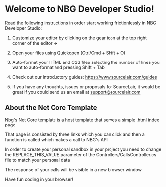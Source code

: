 # Welcome to NBG Developer Studio!

Read the following instructions in order start working frictionlessly in NBG Developer Studio:

1. Customize your editor by clicking on the gear icon at the top right corner of the editor ->

2. Open your files using Quickopen (Ctrl/Cmd + Shift + O)

3. Auto-format your HTML and CSS files selecting the number of lines you want to auto-format and pressing Shift + Tab

4. Check out our introductory guides: https://www.sourcelair.com/guides

5. If you have any thoughts, issues or proposals for SourceLair, it would be great if you could send us an email at support@sourcelair.com

## About the Net Core Template

Nbg's Net Core template is a host template that serves a simple .html index page

That page is consisted by three links which you can click and then a function is called which makes a call to NBG's API

In order to create your personal sandbox in your project you need to change the REPLACE_THIS_VALUE parameter of the Controllers/CallsController.cs file to match your personal data

The response of your calls will be visible in a new browser window

Have fun coding in your browser!
